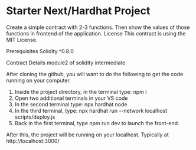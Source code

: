 # Starter Next/Hardhat Project
Create a simple contract with 2-3 functions. Then show the values of those functions in frontend of the application. License This contract is using the MIT License.

Prerequisites Solidity ^0.8.0

Contract Details module2 of solidity intermediate

After cloning the github, you will want to do the following to get the code running on your computer.

1. Inside the project directory, in the terminal type: npm i
2. Open two additional terminals in your VS code
3. In the second terminal type: npx hardhat node
4. In the third terminal, type: npx hardhat run --network localhost scripts/deploy.js
5. Back in the first terminal, type npm run dev to launch the front-end.

After this, the project will be running on your localhost. 
Typically at http://localhost:3000/

